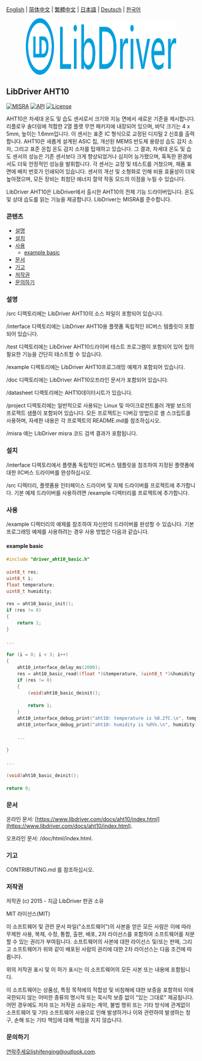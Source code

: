 [English](/README.md) | [ 简体中文](/README_zh-Hans.md) | [繁體中文](/README_zh-Hant.md) | [日本語](/README_ja.md) | [Deutsch](/README_de.md) | [한국어](/README_ko.md)

<div align=center>
<img src="/doc/image/logo.svg" width="400" height="150"/>
</div>

## LibDriver AHT10

[![MISRA](https://img.shields.io/badge/misra-compliant-brightgreen.svg)](/misra/README.md) [![API](https://img.shields.io/badge/api-reference-blue.svg)](https://www.libdriver.com/docs/aht10/index.html) [![License](https://img.shields.io/badge/license-MIT-brightgreen.svg)](/LICENSE)

AHT10은 차세대 온도 및 습도 센서로서 크기와 지능 면에서 새로운 기준을 제시합니다. 리플로우 솔더링에 적합한 2열 플랫 무연 패키지에 내장되어 있으며, 바닥 크기는 4 x 5mm, 높이는 1.6mm입니다. 이 센서는 표준 IC 형식으로 교정된 디지털 2 신호를 출력합니다. AHT10은 새롭게 설계된 ASIC 칩, 개선된 MEMS 반도체 용량성 습도 감지 소자, 그리고 표준 온칩 온도 감지 소자를 탑재하고 있습니다. 그 결과, 차세대 온도 및 습도 센서의 성능은 기존 센서보다 크게 향상되었거나 심지어 능가했으며, 혹독한 환경에서도 더욱 안정적인 성능을 발휘합니다. 각 센서는 교정 및 테스트를 거쳤으며, 제품 표면에 배치 번호가 인쇄되어 있습니다. 센서의 개선 및 소형화로 인해 비용 효율성이 더욱 높아졌으며, 모든 장비는 최첨단 에너지 절약 작동 모드의 이점을 누릴 수 있습니다.

LibDriver AHT10은 LibDriver에서 출시한 AHT10의 전체 기능 드라이버입니다. 온도 및 상대 습도를 읽는 기능을 제공합니다. LibDriver는 MISRA를 준수합니다.

### 콘텐츠

  - [설명](#설명)
  - [설치](#설치)
  - [사용](#사용)
    - [example basic](#example-basic)
  - [문서](#문서)
  - [기고](#기고)
  - [저작권](#저작권)
  - [문의하기](#문의하기)

### 설명

/src 디렉토리에는 LibDriver AHT10의 소스 파일이 포함되어 있습니다.

/interface 디렉토리에는 LibDriver AHT10용 플랫폼 독립적인 IIC버스 템플릿이 포함되어 있습니다.

/test 디렉토리에는 LibDriver AHT10드라이버 테스트 프로그램이 포함되어 있어 칩의 필요한 기능을 간단히 테스트할 수 있습니다.

/example 디렉토리에는 LibDriver AHT10프로그래밍 예제가 포함되어 있습니다.

/doc 디렉토리에는 LibDriver AHT10오프라인 문서가 포함되어 있습니다.

/datasheet 디렉토리에는 AHT10데이터시트가 있습니다.

/project 디렉토리에는 일반적으로 사용되는 Linux 및 마이크로컨트롤러 개발 보드의 프로젝트 샘플이 포함되어 있습니다. 모든 프로젝트는 디버깅 방법으로 셸 스크립트를 사용하며, 자세한 내용은 각 프로젝트의 README.md를 참조하십시오.

/misra 에는 LibDriver misra 코드 검색 결과가 포함됩니다.

### 설치

/interface 디렉토리에서 플랫폼 독립적인 IIC버스 템플릿을 참조하여 지정된 플랫폼에 대한 IIC버스 드라이버를 완성하십시오.

/src 디렉터리, 플랫폼용 인터페이스 드라이버 및 자체 드라이버를 프로젝트에 추가합니다. 기본 예제 드라이버를 사용하려면 /example 디렉터리를 프로젝트에 추가합니다.

### 사용

/example 디렉터리의 예제를 참조하여 자신만의 드라이버를 완성할 수 있습니다. 기본 프로그래밍 예제를 사용하려는 경우 사용 방법은 다음과 같습니다.

#### example basic

```C
#include "driver_aht10_basic.h"

uint8_t res;
uint8_t i;
float temperature;
uint8_t humidity;

res = aht10_basic_init();
if (res != 0)
{
    return 1;
}

...

for (i = 0; i < 3; i++)
{
    aht10_interface_delay_ms(2000);
    res = aht10_basic_read((float *)&temperature, (uint8_t *)&humidity);
    if (res != 0)
    {
        (void)aht10_basic_deinit();

        return 1;
    }
    aht10_interface_debug_print("aht10: temperature is %0.2fC.\n", temperature);
    aht10_interface_debug_print("aht10: humidity is %d%%.\n", humidity); 
    
    ...
        
}

...

(void)aht10_basic_deinit();

return 0;
```

### 문서

온라인 문서: [https://www.libdriver.com/docs/aht10/index.html](https://www.libdriver.com/docs/aht10/index.html).

오프라인 문서: /doc/html/index.html.

### 기고

CONTRIBUTING.md 를 참조하십시오.

### 저작권

저작권 (c) 2015 - 지금 LibDriver 판권 소유

MIT 라이선스(MIT)

이 소프트웨어 및 관련 문서 파일("소프트웨어")의 사본을 얻은 모든 사람은 이에 따라 무제한 사용, 복제, 수정, 통합, 출판, 배포, 2차 라이선스를 포함하여 소프트웨어를 처분할 수 있는 권리가 부여됩니다. 소프트웨어의 사본에 대한 라이선스 및/또는 판매, 그리고 소프트웨어가 위와 같이 배포된 사람의 권리에 대한 2차 라이선스는 다음 조건에 따릅니다.

위의 저작권 표시 및 이 허가 표시는 이 소프트웨어의 모든 사본 또는 내용에 포함됩니다.

이 소프트웨어는 상품성, 특정 목적에의 적합성 및 비침해에 대한 보증을 포함하되 이에 국한되지 않는 어떠한 종류의 명시적 또는 묵시적 보증 없이 "있는 그대로" 제공됩니다. 어떤 경우에도 저자 또는 저작권 소유자는 계약, 불법 행위 또는 기타 방식에 관계없이 소프트웨어 및 기타 소프트웨어 사용으로 인해 발생하거나 이와 관련하여 발생하는 청구, 손해 또는 기타 책임에 대해 책임을 지지 않습니다.

### 문의하기

연락주세요lishifenging@outlook.com.